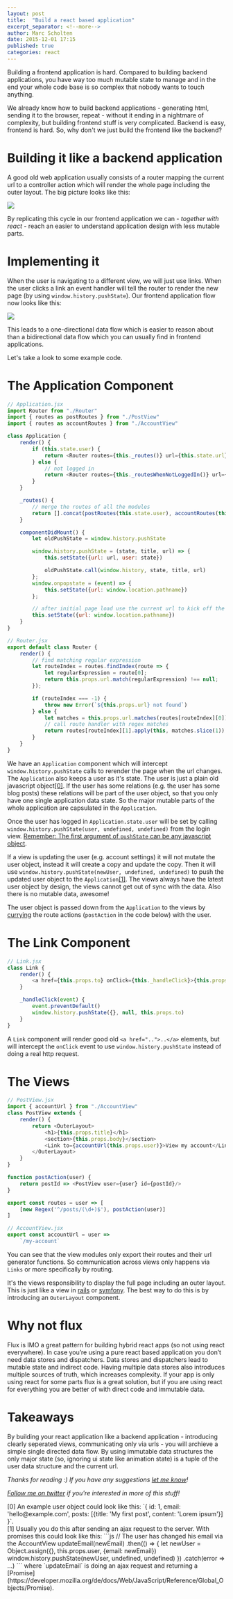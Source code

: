 ```yaml
---
layout: post
title:  "Build a react based application"
excerpt_separator: <!--more-->
author: Marc Scholten
date: 2015-12-01 17:15
published: true
categories: react
---
```


Building a frontend application is hard. Compared to building backend applications, you have way too much mutable state to manage and in the end your whole code base is so complex that nobody wants to touch anything.

We already know how to build backend applications - generating html, sending it to the browser, repeat - without it ending in a nightmare of complexity, but building frontend stuff is very complicated. Backend is easy, frontend is hard. So, why don't we just build the frontend like the backend?

<!--more-->

# Building it like a backend application

A good old web application usually consists of a router mapping the current url to a controller action which will render the whole page including the outer layout. The big picture looks like this:

![](http://mpscholten.github.io/assets/good-old-web-application.png)

By replicating this cycle in our frontend application we can - <em>together with react</em> - reach an easier to understand application design with less mutable parts.

# Implementing it
When the user is navigating to a different view, we will just use links. When the user clicks a link an event handler will tell the router to render the new page (by using `window.history.pushState`). Our frontend application flow now looks like this:

![](http://mpscholten.github.io/assets/great-new-react-application.png)

This leads to a one-directional data flow which is easier to reason about than a bidirectional data flow which you can usually find in frontend applications.

Let's take a look to some example code.


# The Application Component 

```js
// Application.jsx
import Router from "./Router"
import { routes as postRoutes } from "./PostView"
import { routes as accountRoutes } from "./AccountView"

class Application {
    render() {
        if (this.state.user) {
            return <Router routes={this._routes()} url={this.state.url}/>
        } else {
            // not logged in
            return <Router routes={this._routesWhenNotLoggedIn()} url={this.state.url}/>
        }
    }

    _routes() {
        // merge the routes of all the modules
        return [].concat(postRoutes(this.state.user), accountRoutes(this.state.user))
    }

    componentDidMount() {
        let oldPushState = window.history.pushState

        window.history.pushState = (state, title, url) => {
            this.setState({url: url, user: state})

            oldPushState.call(window.history, state, title, url)
        };
        window.onpopstate = (event) => {
            this.setState({url: window.location.pathname})
        };

        // after initial page load use the current url to kick off the app
        this.setState({url: window.location.pathname})
    }
}

// Router.jsx
export default class Router {
    render() {
        // find matching regular expression
        let routeIndex = routes.findIndex(route => {
            let regularExpression = route[0];
            return this.props.url.match(regularExpression) !== null;
        });

        if (routeIndex === -1) {
            throw new Error(`${this.props.url} not found`)
        } else {
            let matches = this.props.url.matches(routes[routeIndex][0])
            // call route handler with regex matches
            return routes[routeIndex][1].apply(this, matches.slice(1))
        }
    }
}
```

We have an `Application` component which will intercept `window.history.pushState` calls to rerender the page when the url changes. The `Application` also keeps a user as it's state. The user is just a plain old javascript object[[0]](#note-0). If the user has some relations (e.g. the user has some blog posts) these relations will be part of the user object, so that you only have one single application data state. So the major mutable parts of the whole application are capsulated in the `Application`.

Once the user has logged in `Application.state.user` will be set by calling `window.history.pushState(user, undefined, undefined)` from the login view. [Remember: The first argument of `pushState` can be any javascript object](https://developer.mozilla.org/en-US/docs/Web/API/History/pushState).

If a view is updating the user (e.g. account settings) it will not mutate the user object, instead it will create a copy and update the copy. Then it will use `window.history.pushState(newUser, undefined, undefined)` to push the updated user object to the `Application`[[1]](#note-1). The views always have the latest user object by design, the views cannot get out of sync with the data. Also there is no mutable data, awesome!

The user object is passed down from the `Application` to the views by [currying](https://en.wikipedia.org/wiki/Currying) the route actions (`postAction` in the code below) with the user.


# The Link Component

```js
// Link.jsx
class Link {
    render() {
        <a href={this.props.to} onClick={this._handleClick}>{this.props.children}</a>
    }

    _handleClick(event) {
        event.preventDefault()
        window.history.pushState({}, null, this.props.to)
    }
}
```

A `Link` component will render good old `<a href="..">..</a>` elements, but will intercept the `onClick` event to use `window.history.pushState` instead of doing a real http request.


# The Views

```js
// PostView.jsx
import { accountUrl } from "./AccountView"
class PostView extends {
    render() {
        return <OuterLayout>
            <h1>{this.props.title}</h1>
            <section>{this.props.body}</section>
            <Link to={accountUrl(this.props.user)}>View my account</Link>
        </OuterLayout>
    }
}

function postAction(user) {
    return postId => <PostView user={user} id={postId}/>
}

export const routes = user => [
    [new Regex('^/posts/(\d+)$'), postAction(user)]
]

// AccountView.jsx
export const accountUrl = user =>
    `/my-account`

```

You can see that the view modules only export their routes and their url generator functions. So communication across views only happens via `Links` or more specifically by routing.

It's the views responsibility to display the full page including an outer layout. This is just like a view in [rails](https://github.com/railstutorial/sample_app_rails_4/blob/master/app/views/users/show.html.erb) or [symfony](https://github.com/symfony/symfony-demo/blob/master/app/Resources/views/default/homepage.html.twig). The best way to do this is by introducing an `OuterLayout` component.

# Why not flux

Flux is IMO a great pattern for building hybrid react apps (so not using react everywhere). In case you’re using a pure react based application you don’t need data stores and dispatchers. Data stores and dispatchers lead to mutable state and indirect code. Having multiple data stores also introduces multiple sources of truth, which increases complexity. If your app is only using react for some parts flux is a great solution, but if you are using react for everything you are better of with direct code and immutable data.


# Takeaways

By building your react application like a backend application - introducing clearly seperated views, communicating only via urls - you will archieve a simple single directed data flow. By using immutable data structures the only major state (so, ignoring ui state like animation state) is a tuple of the user data structure and the current url.

<em>Thanks for reading :) If you have any suggestions [let me know](mailto:marcphilipscholten@gmail.com)!</em>

<em>[Follow me on twitter](https://twitter.com/_marcscholten) if you're interested in more of this stuff!</em>

<div id="note-0">
</div>
[0] An example user object could look like this: `{ id: 1, email: 'hello@example.com', posts: [{title: 'My first post', content: 'Lorem ipsum'}] }`.

<div id="note-1">
</div>
[1] Usually you do this after sending an ajax request to the server. With promises this could look like this:
```js
// The user has changed his email via the AccountView
updateEmail(newEmail)
    .then(() => {
        let newUser = Object.assign({}, this.props.user, {email: newEmail})
        window.history.pushState(newUser, undefined, undefined)
    })
    .catch(error => ...)
```
where `updateEmail` is doing an ajax request and returning a [Promise](https://developer.mozilla.org/de/docs/Web/JavaScript/Reference/Global_Objects/Promise).

